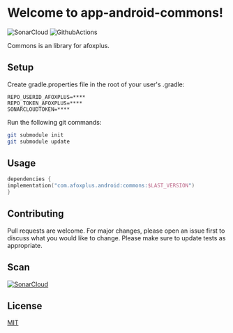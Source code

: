 # Welcome to app-android-commons!

![SonarCloud](https://sonarcloud.io/api/project_badges/measure?project=afoxplus-app-android-commons&metric=alert_status)
![GithubActions](https://github.com/afoxplus/app-android-commons/actions/workflows/android_build.yml/badge.svg?branch=master)

Commons is an library for afoxplus.

## Setup

Create gradle.properties file in the root of your user's .gradle:

 ``` text 
 REPO_USERID_AFOXPLUS=****  
 REPO_TOKEN_AFOXPLUS=****  
 SONARCLOUDTOKEN=****   
 ```  

Run the following git commands:

```bash  
git submodule init
git submodule update
```  

## Usage

```kotlin  
dependencies {  
implementation("com.afoxplus.android:commons:$LAST_VERSION")
}  
```  

## Contributing
Pull requests are welcome. For major changes, please open an issue first to discuss what you would like to change.
Please make sure to update tests as appropriate.

## Scan
[![SonarCloud](https://sonarcloud.io/images/project_badges/sonarcloud-white.svg)](https://sonarcloud.io/summary/new_code?id=afoxplus-app-android-commons)

## License
[MIT](https://choosealicense.com/licenses/mit/)